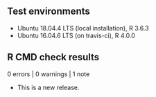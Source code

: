 ## Test environments

* Ubuntu 18.04.4 LTS (local installation), R 3.6.3
* Ubuntu 16.04.6 LTS (on travis-ci), R 4.0.0

## R CMD check results

0 errors | 0 warnings | 1 note

* This is a new release.
